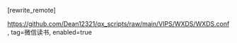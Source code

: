 [rewrite_remote]

https://github.com/Dean12321/qx_scripts/raw/main/VIPS/WXDS/WXDS.conf, tag=微信读书,  enabled=true
